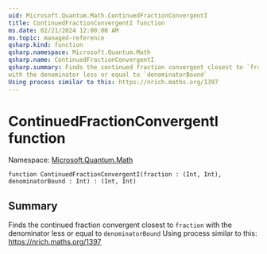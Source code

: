 ```yaml
---
uid: Microsoft.Quantum.Math.ContinuedFractionConvergentI
title: ContinuedFractionConvergentI function
ms.date: 02/21/2024 12:00:00 AM
ms.topic: managed-reference
qsharp.kind: function
qsharp.namespace: Microsoft.Quantum.Math
qsharp.name: ContinuedFractionConvergentI
qsharp.summary: Finds the continued fraction convergent closest to `fraction`
with the denominator less or equal to `denominatorBound`
Using process similar to this: https://nrich.maths.org/1397
---
```


# ContinuedFractionConvergentI function

Namespace: [Microsoft.Quantum.Math](xref:Microsoft.Quantum.Math)

```qsharp
function ContinuedFractionConvergentI(fraction : (Int, Int), denominatorBound : Int) : (Int, Int)
```

## Summary
Finds the continued fraction convergent closest to `fraction`
with the denominator less or equal to `denominatorBound`
Using process similar to this: https://nrich.maths.org/1397
